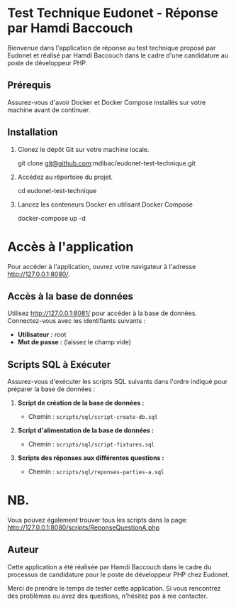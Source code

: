 # Test Technique Eudonet - Réponse par Hamdi Baccouch

Bienvenue dans l'application de réponse au test technique proposé par Eudonet et réalisé par Hamdi Baccouch dans le cadre d'une candidature au poste de développeur PHP.

## Prérequis

Assurez-vous d'avoir Docker et Docker Compose installés sur votre machine avant de continuer.

## Installation

1. Clonez le dépôt Git sur votre machine locale.

   git clone git@github.com:mdibac/eudonet-test-technique.git

2. Accédez au répertoire du projet.

    cd eudonet-test-technique  

3. Lancez les conteneurs Docker en utilisant Docker Compose

    docker-compose up -d

# Accès à l'application

Pour accéder à l'application, ouvrez votre navigateur à l'adresse http://127.0.0.1:8080/.

## Accès à la base de données

Utilisez http://127.0.0.1:8081/ pour accéder à la base de données. Connectez-vous avec les identifiants suivants :

- **Utilisateur :** root
- **Mot de passe :** (laissez le champ vide)

## Scripts SQL à Exécuter

Assurez-vous d'exécuter les scripts SQL suivants dans l'ordre indiqué pour préparer la base de données :

1. **Script de création de la base de données :**
   - Chemin : `scripts/sql/script-create-db.sql`

2. **Script d'alimentation de la base de données :**
   - Chemin : `scripts/sql/script-fixtures.sql`

3. **Scripts des réponses aux différentes questions :**
   - Chemin : `scripts/sql/reponses-parties-a.sql`

# NB.
Vous pouvez également trouver tous les scripts dans la page: http://127.0.0.1:8080/scripts/ReponseQuestionA.php


## Auteur
Cette application a été réalisée par Hamdi Baccouch dans le cadre du processus de candidature pour le poste de développeur PHP chez Eudonet.

Merci de prendre le temps de tester cette application. Si vous rencontrez des problèmes ou avez des questions, n'hésitez pas à me contacter.
